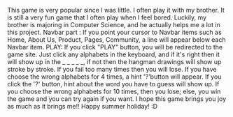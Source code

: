 This game is very popular since I was little. I often play it with my brother. It is still a very fun game that I often play when I feel bored. Luckily, my brother is majoring in Computer Science, and he actually helps me a lot in this project. 
Navbar part : 
If you point your cursor to Navbar items such as Home, About Us, Product, Pages, Community, a line will appear below each Navbar item.
PLAY:
If you click "PLAY" button, you will be redirected to the game site. 
Just click any alphabets in the keyboard, and if it's right then it will show up in the _ _ _ _ _, if not then the hangman drawings will show up stroke by stroke. If you fail too many times then you will lose. If you have choose the wrong alphabets for 4 times, a hint '?'button will appear. If you click the '?' button, hint about the word you have to guess will show up. If you choose the wrong alphabets for 10 times, then you lose; else, you win the game and you can try again if you want.
I hope this game brings you joy as much as it brings me!! Happy summer holiday! :D
